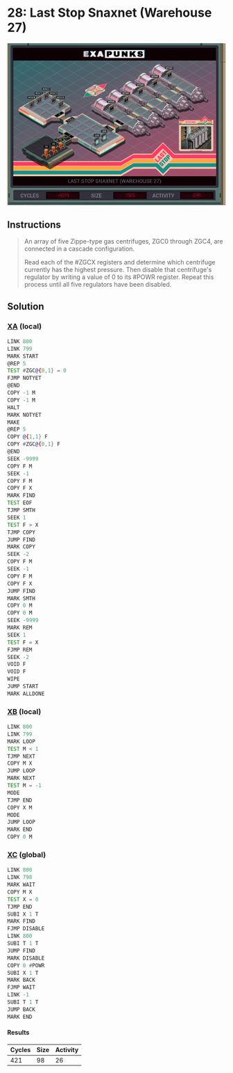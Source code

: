 # 28: Last Stop Snaxnet (Warehouse 27)

<div align="center"><img src="EXAPUNKS - Last Stop SNAXNET (421, 98, 26, 2023-10-08-00-07-54).gif" /></div>

## Instructions
> An array of five Zippe-type gas centrifuges, ZGC0 through ZGC4, are connected in a cascade configuration.
> 
> Read each of the #ZGCX registers and determine which centrifuge currently has the highest pressure. Then disable that centrifuge's regulator by writing a value of 0 to its #POWR register. Repeat this process until all five regulators have been disabled.

## Solution

### [XA](XA.exa) (local)
```asm
LINK 800
LINK 799
MARK START
@REP 5
TEST #ZGC@{0,1} = 0
FJMP NOTYET
@END
COPY -1 M
COPY -1 M
HALT
MARK NOTYET
MAKE
@REP 5
COPY @{1,1} F
COPY #ZGC@{0,1} F
@END
SEEK -9999
COPY F M
SEEK -1
COPY F M
COPY F X
MARK FIND
TEST EOF
TJMP SMTH
SEEK 1
TEST F > X
TJMP COPY
JUMP FIND
MARK COPY
SEEK -2
COPY F M
SEEK -1
COPY F M
COPY F X
JUMP FIND
MARK SMTH
COPY 0 M
COPY 0 M
SEEK -9999
MARK REM
SEEK 1
TEST F = X
FJMP REM
SEEK -2
VOID F
VOID F
WIPE
JUMP START
MARK ALLDONE
```

### [XB](XB.exa) (local)
```asm
LINK 800
LINK 799
MARK LOOP
TEST M < 1
TJMP NEXT
COPY M X
JUMP LOOP
MARK NEXT
TEST M = -1
MODE
TJMP END
COPY X M
MODE
JUMP LOOP
MARK END
COPY 0 M
```

### [XC](XC.exa) (global)
```asm
LINK 800
LINK 798
MARK WAIT
COPY M X
TEST X = 0
TJMP END
SUBI X 1 T
MARK FIND
FJMP DISABLE
LINK 800
SUBI T 1 T
JUMP FIND
MARK DISABLE
COPY 0 #POWR
SUBI X 1 T
MARK BACK
FJMP WAIT
LINK -1
SUBI T 1 T
JUMP BACK
MARK END
```

#### Results
| Cycles | Size | Activity |
|--------|------|----------|
| 421    | 98   | 26       |
